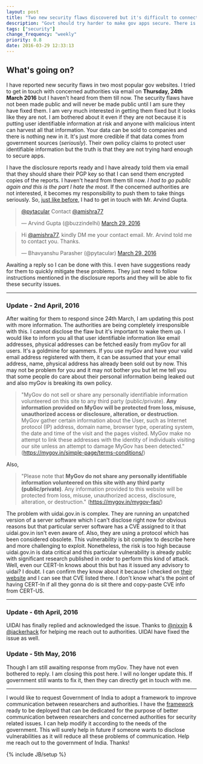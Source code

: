 ```yaml
---
layout: post
title: "Two new security flaws discovered but it's difficult to connect with the authorities"
description: "Govt should try harder to make gov apps secure. There is no way we can report security flaws."
tags: ["security"]
change_frequency: "weekly"
priority: 0.8
date: 2016-03-29 12:33:13
---
```


## What's going on?

I have reported new security flaws in two most popular gov websites. I tried to get in touch with concerned authorities via email on **Thursday, 24th March 2016** but I haven't heard from them till now. The security flaws have not been made public and will never be made public until I am sure they have fixed them. I am very much interested in getting them fixed but it looks like they are not. I am bothered about it even if they are not because it is putting user identifiable information at risk and anyone with malicious intent can harvest all that information. Your data can be sold to companies and there is nothing new in it. It's just more credible if that data comes from government sources (*seriously*). Their own policy claims to protect user identifiable information but the truth is that they are not trying hard enough to secure apps.

I have the disclosure reports ready and I have already told them via email that they should share their PGP key so that I can send them encrypted copies of the reports. I haven't heard from them till now. *I had to go public again and this is the part I hate the most*. If the concerned authorities are not interested, it becomes my responsibility to push them to take things seriously. So, [just like before](https://bhavyanshu.me/major-security-flaw-pm-app/09/29/2015#disclosure-to-officials), I had to get in touch with Mr. Arvind Gupta.

<blockquote class="twitter-tweet" data-lang="en"><p lang="en" dir="ltr"><a href="https://twitter.com/pytacular">@pytacular</a> Contact <a href="https://twitter.com/amishra77">@amishra77</a></p>&mdash; Arvind Gupta (@buzzindelhi) <a href="https://twitter.com/buzzindelhi/status/714658965703958528">March 29, 2016</a></blockquote>

<blockquote class="twitter-tweet" data-lang="en"><p lang="en" dir="ltr">Hi <a href="https://twitter.com/amishra77">@amishra77</a>, kindly DM me your contact email. Mr. Arvind told me to contact you. Thanks.</p>&mdash; Bhavyanshu Parasher (@pytacular) <a href="https://twitter.com/pytacular/status/714714955287805952">March 29, 2016</a></blockquote>

Awaiting a reply so I can be done with this. I even have suggestions ready for them to quickly mitigate these problems. They just need to follow instructions mentioned in the disclosure reports and they will be able to fix these security issues.

*****************

### Update - 2nd April, 2016

After waiting for them to respond since 24th March, I am updating this post with more information. The authorities are being completely irresponsible with this. I cannot disclose the flaw but it's important to wake them up. I would like to inform you all that user identifiable information like email addresses, physical addresses can be fetched easily from myGov for all users. It's a goldmine for spammers. If you use myGov and have your valid email address registered with them, it can be assumed that your email address, name, physical address has already been sold out by now. This may not be problem for you and it may not bother you but let me tell you that some people do care about their personal information being leaked out and also myGov is breaking its own policy.

> "MyGov do not sell or share any personally identifiable information volunteered on this site to any third party (public/private). **Any information provided on MyGov will be protected from loss, misuse, unauthorized access or disclosure, alteration, or destruction**. MyGov gather certain information about the User, such as Internet protocol (IP) address, domain name, browser type, operating system, the date and time of the visit and the pages visited. MyGov make no attempt to link these addresses with the identity of individuals visiting our site unless an attempt to damage MyGov has been detected."
(https://mygov.in/simple-page/terms-conditions/)

Also,

> "Please note that **MyGov do not share any personally identifiable information volunteered on this site with any third party (public/private)**. Any information provided to this website will be protected from loss, misuse, unauthorized access, disclosure, alteration, or destruction."
(https://mygov.in/mygov-faq/)

The problem with uidai.gov.in is complex. They are running an unpatched version of a server software which I can't disclose right now for obvious reasons but that particular server software has a CVE assigned to it that uidai.gov.in isn't even aware of. Also, they are using a protocol which has been considered obsolete. This vulnerability is bit complex to describe here and more challenging to exploit. Nonetheless, the risk is too high because uidai.gov.in is data critical and this particular vulnerability is already public with significant research published in order to perform this kind of attack. Well, even our CERT-In knows about this but has it issued any advisory to uidai? I doubt. I can confirm they know about it because I checked on [their website](http://www.cert-in.org.in/) and I can see that CVE listed there. I don't know what's the point of having CERT-In if all they gonna do is sit there and copy-paste CVE info from CERT-US.

*****************

### Update - 6th April, 2016

UIDAI has finally replied and acknowledged the issue. Thanks to [@nixxin](https://twitter.com/nixxin) & [@jackerhack](https://twitter.com/jackerhack) for helping me reach out to authorities. UIDAI have fixed the issue as well.

### Update - 5th May, 2016

Though I am still awaiting response from myGov. They have not even bothered to reply. I am closing this post here. I will no longer update this. If government still wants to fix it, then they can directly get in touch with me.

**********************

I would like to request Government of India to adopt a framework to improve communication between researchers and authorities. I have the [framework](https://github.com/bhavyanshu/openvid-sys) ready to be deployed that can be dedicated for the purpose of better communication between researchers and concerned authorities for security related issues. I can help modify it according to the needs of the government. This will surely help in future if someone wants to disclose vulnerabilities as it will reduce all these problems of communication. Help me reach out to the government of India. Thanks!

<script async src="//platform.twitter.com/widgets.js" charset="utf-8"></script>
{% include JB/setup %}
